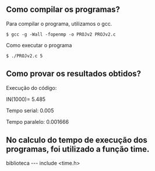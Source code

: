 ## Como compilar os programas?

Para compilar o programa, utilizamos o gcc.

    $ gcc -g -Wall -fopenmp -o PROJv2 PROJv2.c

Como executar o programa

    $ ./PROJv2.c 5

## Como provar os resultados obtidos?

Execução do código:

IN(1000)= 5.485

Tempo serial: 0.005

Tempo paralelo: 0.001666

## No calculo do tempo de execução dos programas, foi utilizado a função time.
biblioteca --- include <time.h>
